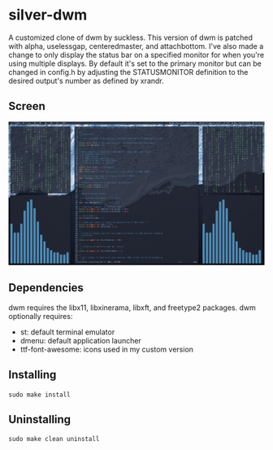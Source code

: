 # silver-dwm

A customized clone of dwm by suckless. This version of dwm is patched with alpha, uselessgap, centeredmaster, and attachbottom. I've also made a change to only display the status bar on a specified monitor for when you're using multiple displays. By default it's set to the primary monitor but can be changed in config.h by adjusting the STATUSMONITOR definition to the desired output's number as defined by xrandr.

## Screen

![Screenshot](https://github.com/ZmanSilver/silver-st/blob/master/screen.png)

## Dependencies

dwm requires the libx11, libxinerama, libxft, and freetype2 packages.
dwm optionally requires:
-	st: default terminal emulator
-	dmenu: default application launcher
-	ttf-font-awesome: icons used in my custom version

## Installing

	sudo make install

## Uninstalling

	sudo make clean uninstall
